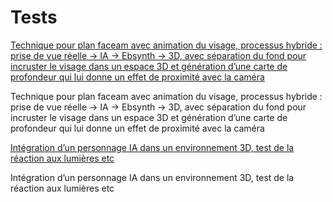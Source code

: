 # Tests

[Technique pour plan faceam avec animation du visage, processus hybride : prise de vue réelle → IA → Ebsynth → 3D, avec séparation du fond pour incruster le visage dans un espace 3D et génération d’une carte de profondeur qui lui donne un effet de proximité avec la caméra](Tests%2077db19a2225f420d84c5228974a20126/depthmapped_4K_MultiControlnet0001-1235.mp4)

Technique pour plan faceam avec animation du visage, processus hybride : prise de vue réelle → IA → Ebsynth → 3D, avec séparation du fond pour incruster le visage dans un espace 3D et génération d’une carte de profondeur qui lui donne un effet de proximité avec la caméra

[Intégration d’un personnage IA dans un environnement 3D, test de la réaction aux lumières etc](Tests%2077db19a2225f420d84c5228974a20126/Comp_3D0001-1500.mp4)

Intégration d’un personnage IA dans un environnement 3D, test de la réaction aux lumières etc